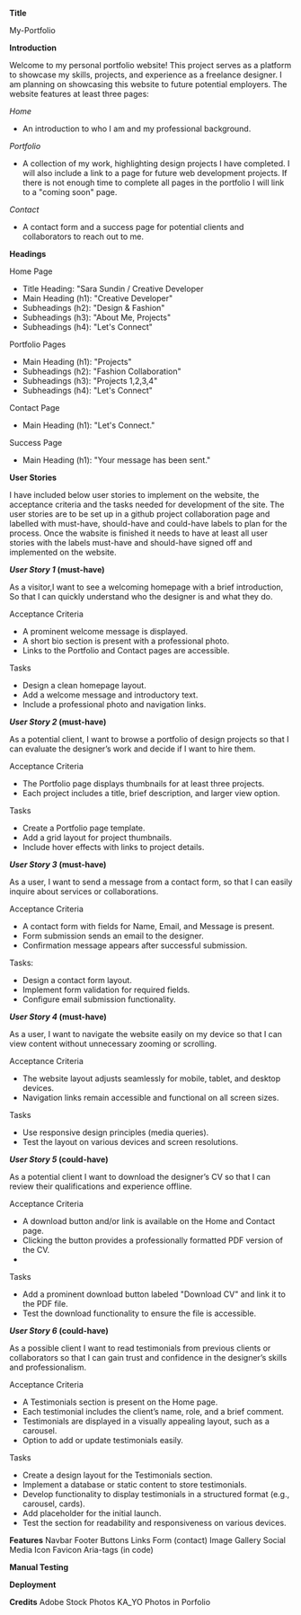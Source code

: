 **Title**

My-Portfolio


**Introduction**

Welcome to my personal portfolio website! This project serves as a platform to showcase my skills, projects, and experience as a freelance designer. I am planning on showcasing this website to future potential employers.
The website features at least three pages:

*Home*
- An introduction to who I am and my professional background.

*Portfolio*
- A collection of my work, highlighting design projects I have completed. I will also include a link to a page for future web development projects. If there is not enough time to complete all pages in the portfolio I will link to a "coming soon" page.

*Contact*
- A contact form and a success page for potential clients and collaborators to reach out to me.


**Headings**

Home Page
- Title Heading: "Sara Sundin / Creative Developer
- Main Heading (h1): "Creative Developer"
- Subheadings (h2): "Design & Fashion"
- Subheadings (h3): "About Me, Projects"
- Subheadings (h4): "Let's Connect"

Portfolio Pages
- Main Heading (h1): "Projects"
- Subheadings (h2): "Fashion Collaboration"
- Subheadings (h3): "Projects 1,2,3,4"
- Subheadings (h4): "Let's Connect"

Contact Page
- Main Heading (h1): "Let's Connect."

Success Page
- Main Heading (h1): "Your message has been sent."


**User Stories**

I have included below user stories to implement on the website, the acceptance criteria and the tasks needed for development of the site. The user stories are to be set up in a github project collaboration page and labelled with must-have, should-have and could-have labels to plan for the process. Once the wabsite is finished it needs to have at least all user stories with the labels must-have and should-have signed off and implemented on the website.

***User Story 1* (must-have)**

As a visitor,I want to see a welcoming homepage with a brief introduction,
So that I can quickly understand who the designer is and what they do.

Acceptance Criteria
- A prominent welcome message is displayed.
- A short bio section is present with a professional photo.
- Links to the Portfolio and Contact pages are accessible.

Tasks
- Design a clean homepage layout.
- Add a welcome message and introductory text.
- Include a professional photo and navigation links.

***User Story 2* (must-have)**

As a potential client, I want to browse a portfolio of design projects so that I can evaluate the designer’s work and decide if I want to hire them.

Acceptance Criteria
- The Portfolio page displays thumbnails for at least three projects.
- Each project includes a title, brief description, and larger view option.

Tasks
- Create a Portfolio page template.
- Add a grid layout for project thumbnails.
- Include hover effects with links to project details.

***User Story 3* (must-have)**

As a user, I want to send a message from a contact form, so that I can easily inquire about services or collaborations.
  
Acceptance Criteria
- A contact form with fields for Name, Email, and Message is present.
- Form submission sends an email to the designer.
- Confirmation message appears after successful submission.

Tasks:
- Design a contact form layout.
- Implement form validation for required fields.
- Configure email submission functionality.

***User Story 4* (must-have)**

As a user, I want to navigate the website easily on my device so that I can view content without unnecessary zooming or scrolling.

Acceptance Criteria
- The website layout adjusts seamlessly for mobile, tablet, and desktop devices.
- Navigation links remain accessible and functional on all screen sizes.

Tasks
- Use responsive design principles (media queries).
- Test the layout on various devices and screen resolutions.

***User Story 5* (could-have)**

As a potential client I want to download the designer’s CV so that I can review their qualifications and experience offline.

Acceptance Criteria
- A download button and/or link is available on the Home and Contact page.
- Clicking the button provides a professionally formatted PDF version of the CV.
- 
Tasks
- Add a prominent download button labeled "Download CV" and link it to the PDF file.
- Test the download functionality to ensure the file is accessible.

***User Story 6* (could-have)**

As a possible client I want to read testimonials from previous clients or collaborators so that I can gain trust and confidence in the designer’s skills and professionalism.

Acceptance Criteria
- A Testimonials section is present on the Home page.
- Each testimonial includes the client’s name, role, and a brief comment.
- Testimonials are displayed in a visually appealing layout, such as a carousel.
- Option to add or update testimonials easily.

Tasks
- Create a design layout for the Testimonials section.
- Implement a database or static content to store testimonials.
- Develop functionality to display testimonials in a structured format (e.g., carousel, cards).
- Add placeholder for the initial launch.
- Test the section for readability and responsiveness on various devices.


**Features**
Navbar
Footer
Buttons
Links
Form (contact)
Image Gallery
Social Media Icon
Favicon
Aria-tags (in code)


**Manual Testing**

**Deployment**

**Credits**
Adobe Stock Photos
KA_YO Photos in Porfolio

